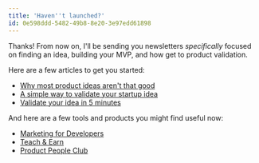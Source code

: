 ```yaml
---
title: 'Haven''t launched?'
id: 0e598ddd-5482-49b8-8e20-3e97edd61898
---
```

Thanks! From now on, I'll be sending you newsletters <em>specifically </em>focused on finding an idea, building your MVP, and how get to product validation.

Here are a few articles to get you started:

<ul>
    <li><a href="https://justinjackson.ca/ideas/">Why most product ideas aren't that good</a></li>
    <li><a href="https://justinjackson.ca/validate-your-startup-idea/">A simple way to validate your startup idea</a></li>
    <li><a href="https://www.youtube.com/watch?v=IxKdPBDbdbY">Validate your idea in 5 minutes</a></li>
</ul>

And here are a few tools and products you might find useful now:

<ul>
    <li><a href="https://devmarketing.xyz">Marketing for Developers</a></li>
    <li><a href="https://justinjackson.podia.com/teach-earn">Teach &amp; Earn</a></li>
    <li><a href="https://productpeople.club">Product People Club</a></li>
</ul>
